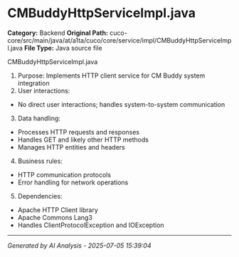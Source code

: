 # CMBuddyHttpServiceImpl.java

**Category:** Backend
**Original Path:** cuco-core/src/main/java/at/a1ta/cuco/core/service/impl/CMBuddyHttpServiceImpl.java
**File Type:** Java source file

CMBuddyHttpServiceImpl.java
1. Purpose: Implements HTTP client service for CM Buddy system integration
2. User interactions:
- No direct user interactions; handles system-to-system communication
3. Data handling:
- Processes HTTP requests and responses
- Handles GET and likely other HTTP methods
- Manages HTTP entities and headers
4. Business rules:
- HTTP communication protocols
- Error handling for network operations
5. Dependencies:
- Apache HTTP Client library
- Apache Commons Lang3
- Handles ClientProtocolException and IOException

---
*Generated by AI Analysis - 2025-07-05 15:39:04*
